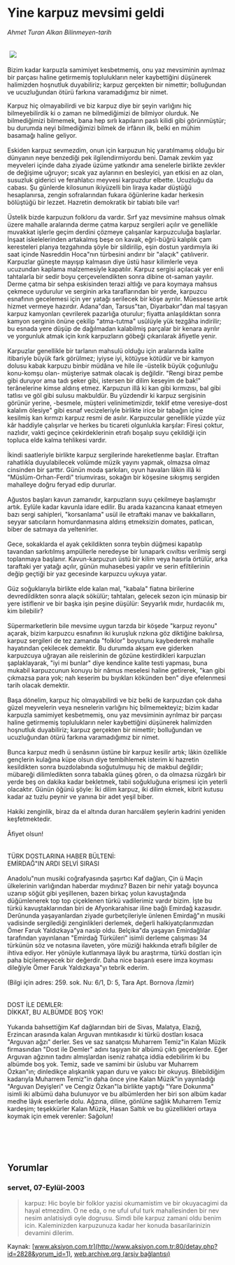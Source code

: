 # Yine karpuz mevsimi geldi

*Ahmet Turan Alkan Bilinmeyen-tarih*

<div>
 <font>
  <img border="0" height="1" src="/web/20050114195951im_/http://www.aksiyon.com.tr/images/blank.gif"/>
 </font>
 <font class="content">
  <p>
   <img border="0" hspace="5" src="http://web.archive.org/web/20050114195951im_/http://www.aksiyon.com.tr/resim/451/18.jpg" vspace="5"/>
  </p>
 </font>
 <font class="content">
  Bizim kadar karpuzla samimiyet kesbetmemiş, onu yaz mevsiminin ayrılmaz bir parçası haline getirmemiş toplulukların neler kaybettiğini düşünerek halimizden hoşnutluk duyabiliriz; karpuz gerçekten bir nimettir; bolluğundan ve ucuzluğundan ötürü farkına varamadığımız bir nimet.
 </font>
 <br/>
 <p>
  <font class="content">
   Karpuz hiç olmayabilirdi ve biz karpuz diye bir şeyin varlığını hiç bilmeyebilirdik ki o zaman ne bilmediğimizi de bilmiyor olurduk. Ne bilmediğimizi bilmemek, bana hep sırlı kapıların paslı kilidi gibi görünmüştür; bu durumda neyi bilmediğimizi bilmek de irfânın ilk, belki en mühim basamağı haline geliyor.
   <br>
    <br>
     Eskiden karpuz sevmezdim, onun için karpuzun hiç yaratılmamış olduğu bir dünyanın neye benzediği pek ilgilendirmiyordu beni. Damak zevkim yaz meyveleri içinde daha ziyade üzüme yatkındır ama senelerle birlikte zevkler de değişime uğruyor; sıcak yaz aylarının en besleyici, yan etkisi en az olan, susuzluk giderici ve ferahlatıcı meyvesi karpuzdur elbette. Ucuzluğu da cabası. Şu günlerde kilosunun ikiyüzelli bin liraya kadar düştüğü hesaplanırsa, zengin sofralarından fukara öğünlerine kadar herkesin bölüştüğü bir lezzet. Hazretin demokratik bir tabiatı bile var!
     <br>
      <br>
       Üstelik bizde karpuzun folkloru da vardır. Sırf yaz mevsimine mahsus olmak üzere mahalle aralarında derme çatma karpuz sergileri açılır ve genellikle muvakkat işlerle geçim derdini çözmeye çalışanlar karpuzculuğa başlarlar. İnşaat iskelelerinden artakalmış beşe on kavak, eğri-büğrü kalıplık çam keresteleri planya tezgahında şöyle bir sildirilip, eşin dostun yardımıyla iki saat içinde Nasreddin Hoca"nın türbesini andırır bir "alaçık" çatılıverir. Karpuzlar güneşte mayışıp kalmasın diye üstü hasır kilimlerle veya ucuzundan kaplama malzemesiyle kapatılır. Karpuz sergisi açılacak yer enli tahtalarla bir sedir boyu çerçevelendikten sonra dibine ot-saman yayılır. Derme çatma bir sehpa eskisinden terazi altlığı ve para koymaya mahsus çekmece uydurulur ve serginin arka taraflarından bir yerde, karpuzcu esnafının gecelemesi için yer yatağı serilecek bir köşe ayrılır. Müessese artık hizmet vermeye hazırdır. Adana"dan, Tarsus"tan, Diyarbakır"dan mal taşıyan karpuz kamyonları çevrilerek pazarlığa oturulur; fiyatta anlaşıldıktan sonra kamyon serginin önüne çekilip "atma-tutma" usûlüyle yük tezgâha indirilir; bu esnada yere düşüp de dağılmadan kalabilmiş parçalar bir kenara ayrılır ve yorgunluk atmak için kırık karpuzların göbeği çıkarılarak âfiyetle yenir.
       <br/>
       <br/>
       Karpuzlar genellikle bir tarlanın mahsulü olduğu için aralarında kalite itibariyle büyük fark görülmez; iyiyse iyi, kötüyse kötüdür ve bir kamyon dolusu kabak karpuzu binbir müdâna ve hile ile -üstelik büyük çoğunluğu konu-komşu olan- müşteriye satmak olacak iş değildir. "Rengi biraz pembe gibi duruyor ama tadı şeker gibi, istersen bir dilim keseyim de bak!" terânelerine kimse aldırış etmez. Karpuzun illâ ki kan gibi kırmızısı, bal gibi tatlısı ve göl gibi sulusu makbuldür. Bu yüzdendir ki karpuz sergisinin görünür yerine, -besmele, müşteri velinimetimizdir, teklif etme veresiye-dost kalalım ölesiye" gibi esnaf vecizeleriyle birlikte irice bir tabağın içine kesilmiş kan kırmızı karpuz resmi de asılır. Karpuzcular genellikle yüzde yüz kâr haddiyle çalışırlar ve herkes bu ticareti olgunlukla karşılar: Firesi çoktur, nazlıdır, vakti geçince çekirdeklerinin etrafı boşalıp suyu çekildiği için topluca elde kalma tehlikesi vardır.
       <br/>
       <br/>
       İkindi saatleriyle birlikte karpuz sergilerinde hareketlenme başlar. Etraftan rahatlıkla duyulabilecek volümde müzik yayını yapmak, olmazsa olmaz cinsinden bir şarttır. Günün moda şarkıları, oyun havaları lâkin illâ ki "Müslüm-Orhan-Ferdi" triumvirası, sokağın bir köşesine sıkışmış sergiden mahalleye doğru feryad edip dururlar.
       <br/>
       <br/>
       Ağustos başları kavun zamanıdır, karpuzların suyu çekilmeye başlamıştır artık. Eylüle kadar kavunla idare edilir. Bu arada kazancına kanaat etmeyen bazı sergi sahipleri, "korsanlama" usül ile etraftaki manav ve bakkalların, seyyar satıcıların homurdanmasına aldırış etmeksizin domates, patlıcan, biber de satmaya da yeltenirler.
       <br/>
       <br/>
       Gece, sokaklarda el ayak çekildikten sonra teybin düğmesi kapatılıp tavandan sarkıtılmış ampüllerle neredeyse bir lunapark cıvıltısı verilmiş sergi toplanmaya başlanır. Kavun-karpuzun üstü bir kilim veya hasırla örtülür, arka taraftaki yer yatağı açılır, günün muhasebesi yapılır ve serin efiltilerinin değip geçtiği bir yaz gecesinde karpuzcu uykuya yatar.
       <br/>
       <br/>
       Güz soğuklarıyla birlikte elde kalan mal, "kabala" fiatına birilerine devredildikten sonra alaçık sökülür; tahtaları, gelecek sezon için münasip bir yere istiflenir ve bir başka işin peşine düşülür: Seyyarlık mıdır, hurdacılık mı, kim bilebilir?
       <br/>
       <br/>
       Süpermarketlerin bile mevsime uygun tarzda bir köşede "karpuz reyonu" açarak, bizim karpuzcu esnafının iki kuruşluk rızkına göz diktiğine bakılırsa, karpuz sergileri de tez zamanda "folklor" boyutunu kaybederek mahalle hayatından çekilecek demektir. Bu durumda akşam eve giderken karpuzcuya uğrayan aile reislerinin de gözüne kestirdikleri karpuzları şaplaklayarak, "iyi mi bunlar" diye kendince kalite testi yapması, buna mukabil karpuzcunun konuyu bir nâmus meselesi haline getirerek, "kan gibi çıkmazsa para yok; nah keserim bu bıyıkları kökünden ben" diye efelenmesi tarih olacak demektir.
       <br/>
       <br/>
       Başa dönelim, karpuz hiç olmayabilirdi ve biz belki de karpuzdan çok daha güzel meyvelerin veya nesnelerin varlığını hiç bilmemekteyiz; bizim kadar karpuzla samimiyet kesbetmemiş, onu yaz mevsiminin ayrılmaz bir parçası haline getirmemiş toplulukların neler kaybettiğini düşünerek halimizden hoşnutluk duyabiliriz; karpuz gerçekten bir nimettir; bolluğundan ve ucuzluğundan ötürü farkına varamadığımız bir nimet.
       <br/>
       <br/>
       Bunca karpuz medh ü senâsının üstüne bir karpuz kesilir artık; lâkin özellikle gençlerin kulağına küpe olsun diye tembihlemek isterim ki hazretin kesildikten sonra buzdolabında soğutulmuşu hiç de makbul değildir; mübareği dilimledikten sonra tabakla güneş gören, o da olmazsa rüzgârlı bir yerde beş on dakika kadar bekletmek, tabii soğukluğuna erişmesi için yeterli olacaktır. Günün öğünü şöyle: İki dilim karpuz, iki dilim ekmek, kibrit kutusu kadar az tuzlu peynir ve yanına bir adet yeşil biber.
       <br/>
       <br/>
       Hakiki zenginlik, biraz da el altında duran harcıâlem şeylerin kadrini yeniden keşfetmektedir.
       <br/>
       <br/>
       Âfiyet olsun!
       <br/>
       <br/>
       <br/>
       TÜRK DOSTLARINA HABER BÜLTENİ:
       <br/>
       EMİRDAĞ"IN ARDI SELVİ SIRASI
       <br/>
       <br/>
       Anadolu"nun musiki coğrafyasında şaşırtıcı Kaf dağları, Çin ü Maçin ülkelerinin varlığından haberdar mıydınız? Bazen bir nehir yatağı boyunca uzanıp söğüt gibi yeşillenen, bazen birkaç yolun kavuştağında düğümlenerek top top çiçeklenen türkü vadilerimiz vardır bizim. İşte bu türkü kavuştaklarından biri de Afyonkarahisar iline bağlı Emirdağ kazasıdır. Derûnunda yaşayanlardan ziyade gurbetçileriyle ünlenen Emirdağ"ın musiki vadisinde sergilediği zenginlikleri derlemek, değerli halkiyatçılarımızdan Ömer Faruk Yaldızkaya"ya nasip oldu. Belçika"da yaşayan Emirdağlılar tarafından yayınlanan "Emirdağ Türküleri" isimli derleme çalışması 34 türkünün söz ve notasına ilaveten, yöre müziği hakkında etraflı bilgiler de ihtiva ediyor. Her yönüyle kutlanmaya lâyık bu araştırma, türkü dostları için paha biçilemeyecek bir değerdir. Daha nice başarılı esere imza koyması dileğiyle Ömer Faruk Yaldızkaya"yı tebrik ederim.
       <br/>
       <br/>
       (Bilgi için adres: 259. sok. Nu: 6/1, D: 5, Tara Apt. Bornova /İzmir)
       <br/>
       <br/>
       <br/>
       DOST İLE DEMLER:
       <br/>
       DİKKAT, BU ALBÜMDE BOŞ YOK!
       <br/>
       <br/>
       Yukarıda bahsettiğim Kaf dağlarından biri de Sivas, Malatya, Elazığ, Erzincan arasında kalan Arguvan mıntıkasıdır ki türkü dostları kısaca "Arguvan ağzı" derler. Ses ve saz sanatçısı Muharrem Temiz"in Kalan Müzik firmasından "Dost ile Demler" adını taşıyan bir albümü çıktı geçenlerde. Eğer Arguvan ağzının tadını almışlardan iseniz rahatça iddia edebilirim ki bu albümde boş yok. Temiz, sade ve samimi bir üslubu var Muharrem Özkan"ın; dinledikçe alışkanlık yapan duru ve yakıcı bir okuyuş. Bilebildiğim kadarıyla Muharrem Temiz"in daha önce yine Kalan Müzik"in yayınladığı "Arguvan Deyişleri" ve Cengiz Özkan"la birlikte yaptığı "Yare Dokunma" isimli iki albümü daha bulunuyor ve bu albümlerden her biri son albüm kadar medhe lâyık eserlerle dolu. Ağzına, diline, gönlüne sağlık Muharrem Temiz kardeşim; teşekkürler Kalan Müzik, Hasan Saltık ve bu güzellikleri ortaya koymak için emek verenler: Sağolun!
       <br/>
      </br>
     </br>
    </br>
   </br>
  </font>
 </p>
</div>


## Yorumlar

### servet, 07-Eylül-2003
> karpuz: 
> Hic boyle bir folklor yazisi okumamistim ve bir okuyacagimi da hayal etmezdim. O ne eda, o ne uful uful turk mahallesinden bir nev nesim anlatisiydi oyle dogrusu. Simdi bile karpuz zamani oldu benim icin. Kaleminizden karpuzunuza kadar her konuda basarilarinizin devamini dilerim.

Kaynak: [www.aksiyon.com.tr](http://www.aksiyon.com.tr:80/detay.php?id=2828&yorum_id=1), [web.archive.org (arşiv bağlantısı)](http://web.archive.org/web/20050114195951/http://www.aksiyon.com.tr:80/detay.php?id=2828&yorum_id=1)
